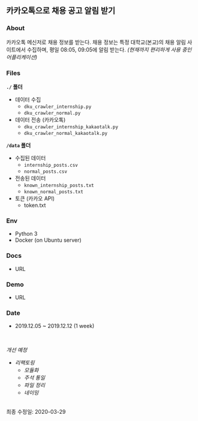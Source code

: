 ## 카카오톡으로 채용 공고 알림 받기

### About
카카오톡 메신저로 채용 정보를 받는다. 채용 정보는 특정 대학교(본교)의 채용 알림 사이트에서 수집하며, 평일 08:05, 09:05에 알림 받는다. 
*(현재까지 편리하게 사용 중인 어플리케이션)*

### Files
**`./` 폴더**
- 데이터 수집
  - `dku_crawler_internship.py`
  - `dku_crawler_normal.py`
- 데이터 전송 (카카오톡)
  - `dku_crawler_internship_kakaotalk.py`
  - `dku_crawler_normal_kakaotalk.py`


**`/data` 폴더**
- 수집된 데이터
  - `internship_posts.csv`
  - `normal_posts.csv`
- 전송된 데이터
  - `known_internship_posts.txt`
  - `known_normal_posts.txt`
- 토큰 (카카오 API)
  - token.txt

### Env
- Python 3
- Docker (on Ubuntu server)

### Docs
- URL

### Demo
- URL

### Date
- 2019.12.05 ~ 2019.12.12 (1 week)

<br>

*개선 예정*
- *리팩토링*
  - *모듈화*
  - *주석 통일*
  - *파일 정리*
  - *네이밍*

<br>
최종 수정일: 2020-03-29
